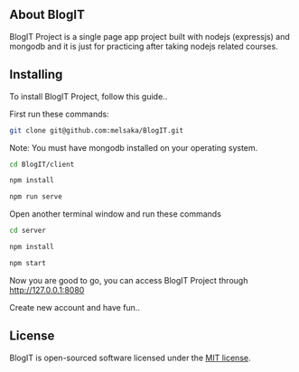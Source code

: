 ## About BlogIT

BlogIT Project is a single page app project built with nodejs (expressjs) and mongodb and it is just for practicing after taking nodejs related courses.

## Installing

To install BlogIT Project, follow this guide..

First run these commands:

```sh
git clone git@github.com:melsaka/BlogIT.git
```

Note: You must have mongodb installed on your operating system.

```sh
cd BlogIT/client

npm install

npm run serve

```

Open another terminal window and run these commands

```sh
cd server

npm install

npm start
```

Now you are good to go, you can access BlogIT Project through http://127.0.0.1:8080

Create new account and have fun..

## License

BlogIT is open-sourced software licensed under the [MIT license](https://opensource.org/licenses/MIT).
